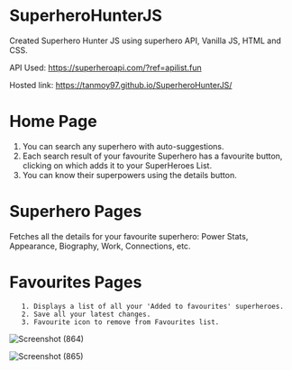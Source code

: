 # SuperheroHunterJS
Created Superhero Hunter JS using superhero API, Vanilla JS, HTML and CSS.

API Used: https://superheroapi.com/?ref=apilist.fun

Hosted link: https://tanmoy97.github.io/SuperheroHunterJS/

# Home Page
  1. You can search any superhero with auto-suggestions.
  2. Each search result of your favourite Superhero has a favourite button, clicking on which adds it to your SuperHeroes List.
  3. You can know their superpowers using the details button.

# Superhero Pages
   Fetches all the details for your favourite superhero: Power Stats, Appearance, Biography, Work, Connections, etc.
   
# Favourites Pages

       1. Displays a list of all your 'Added to favourites' superheroes.
       2. Save all your latest changes.
       3. Favourite icon to remove from Favourites list.



![Screenshot (864)](https://user-images.githubusercontent.com/53449205/169882203-c142aada-8621-496a-a987-6f424599f355.png)


![Screenshot (865)](https://user-images.githubusercontent.com/53449205/169882731-f395ffa8-c7dc-4859-910a-39bda8c7dd38.png)

